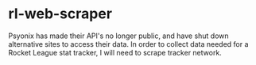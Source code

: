 # rl-web-scraper
Psyonix has made their API's no longer public, and have shut down alternative sites to access their data. In order to collect data needed for a Rocket League stat tracker, I will need to scrape tracker network.
